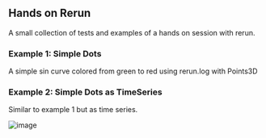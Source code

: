 ## Hands on Rerun

A small collection of tests and examples of a hands on session with rerun. 

### Example 1: Simple Dots

A simple sin curve colored from green to red using rerun.log with Points3D

### Example 2: Simple Dots as TimeSeries

Similar to example 1 but as time series.

![image](https://github.com/user-attachments/assets/25209caa-dbf1-42ae-b3d9-30e320e264fb)

